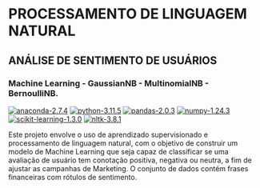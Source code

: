 
# PROCESSAMENTO DE LINGUAGEM NATURAL
## ANÁLISE DE SENTIMENTO DE USUÁRIOS
### Machine Learning - GaussianNB - MultinomialNB - BernoulliNB.

[![anaconda-2.7.4](https://img.shields.io/badge/anaconda-23.7.4-grass?logo=Anaconda)](https://docs.anaconda.com/anaconda/allpkglists/) [![python-3.11.5](https://img.shields.io/badge/python-3.11.5-blue?logo=Python)](https://www.python.org/downloads/release/python-3115/) [![pandas-2.0.3](https://img.shields.io/badge/pandas-2.0.3-grass?logo=Pandas)](https://pandas.pydata.org/pandas-docs/version/2.0.3/) [![numpy-1.24.3](https://img.shields.io/badge/numpy-1.24.3-blue?logo=Numpy)](https://numpy.org/doc/stable/release/1.24.3-notes.html) [![scikit-learning-1.3.0](https://img.shields.io/badge/scikit%20learning-1.3.0-orange)](https://scikit-learn.org/stable/whats_new/v1.3.html#version-1-3-0)  [![nltk-3.8.1](https://img.shields.io/badge/nltk-3.8.1-blue?labelColor=gray
)](https://www.nltk.org/index.html)

Este projeto envolve o uso de aprendizado supervisionado e processamento de linguagem natural, com o objetivo de construir um modelo de Machine Learning que seja capaz de classificar se uma avaliação de usuário tem conotação positiva, negativa ou neutra, a fim de ajustar as campanhas de Marketing. O conjunto de dados contém frases financeiras com rótulos de sentimento.
